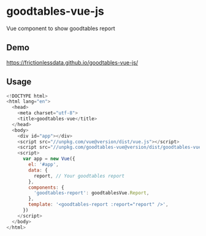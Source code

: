 # goodtables-vue-js

Vue component to show goodtables report

## Demo

https://frictionlessdata.github.io/goodtables-vue-js/

## Usage

```javascript
<!DOCTYPE html>
<html lang="en">
  <head>
    <meta charset="utf-8">
    <title>goodtables-vue</title>
  </head>
  <body>
    <div id="app"></div>
    <script src="//unpkg.com/vue@version/dist/vue.js"></script>
    <script src="//unpkg.com/goodtables-vue@version/dist/goodtables-vue.min.js"></script>
    <script>
      var app = new Vue({
        el: '#app',
        data: {
          report, // Your goodtables report
        },
        components: {
          'goodtables-report': goodtablesVue.Report,
        },
        template: '<goodtables-report :report="report" />',
      })
    </script>
  </body>
</html>
```
